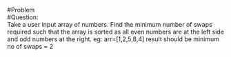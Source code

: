 #Problem    
#Question:         
Take a user input array of numbers. Find the minimum number of swaps required such that
the array is sorted as all even numbers are at the left side and odd numbers at the right.
eg: arr=[1,2,5,8,4] result should be minimum no of swaps = 2
